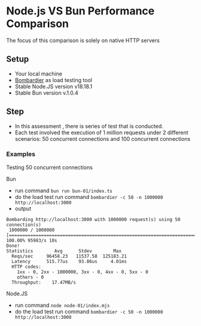 # Node.js VS Bun Performance Comparison
The focus of this comparison is solely on native HTTP servers

## Setup
- Your local machine
- [Bombardier](https://github.com/codesenberg/bombardier) as load testing tool 
- Stable Node.JS version v18.18.1
- Stable Bun version v.1.0.4


## Step
- In this assessment , there is series of test that is conducted.
- Each test involved the execution of 1 million requests under 2 different scenarios: 50 concurrent connections and 100 concurrent connections

### Examples
Testing 50 concurrent connections

Bun
- run command ```bun run bun-01/index.ts```
- do the load test run command ```bombardier -c 50 -n 1000000 http://localhost:3000 ```
- output
```
Bombarding http://localhost:3000 with 1000000 request(s) using 50 connection(s)
 1000000 / 1000000 [==========================================================================================================================================================================] 100.00% 95983/s 10s
Done!
Statistics        Avg      Stdev        Max
  Reqs/sec     96458.23   11537.58  125183.21
  Latency      515.77us    93.86us     4.01ms
  HTTP codes:
    1xx - 0, 2xx - 1000000, 3xx - 0, 4xx - 0, 5xx - 0
    others - 0
  Throughput:    17.47MB/s
```


Node.JS
- run command ```node node-01/index.mjs```
- do the load test run command ```bombardier -c 50 -n 1000000 http://localhost:3000 ```


